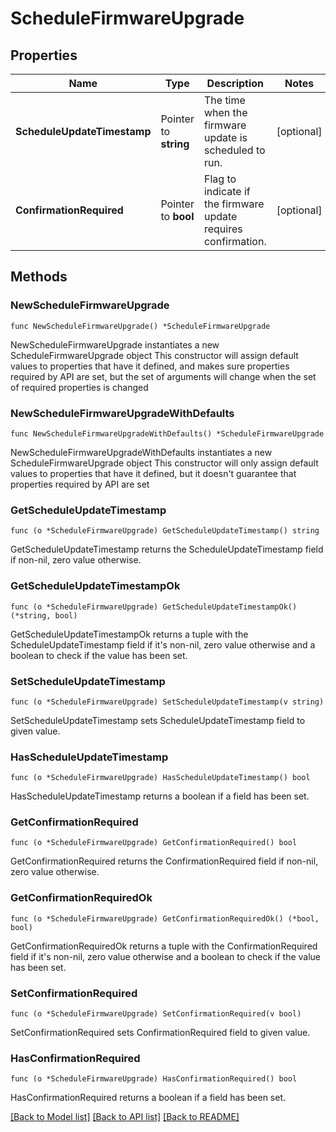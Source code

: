 # ScheduleFirmwareUpgrade

## Properties

Name | Type | Description | Notes
------------ | ------------- | ------------- | -------------
**ScheduleUpdateTimestamp** | Pointer to **string** | The time when the firmware update is scheduled to run. | [optional] 
**ConfirmationRequired** | Pointer to **bool** | Flag to indicate if the firmware update requires confirmation. | [optional] 

## Methods

### NewScheduleFirmwareUpgrade

`func NewScheduleFirmwareUpgrade() *ScheduleFirmwareUpgrade`

NewScheduleFirmwareUpgrade instantiates a new ScheduleFirmwareUpgrade object
This constructor will assign default values to properties that have it defined,
and makes sure properties required by API are set, but the set of arguments
will change when the set of required properties is changed

### NewScheduleFirmwareUpgradeWithDefaults

`func NewScheduleFirmwareUpgradeWithDefaults() *ScheduleFirmwareUpgrade`

NewScheduleFirmwareUpgradeWithDefaults instantiates a new ScheduleFirmwareUpgrade object
This constructor will only assign default values to properties that have it defined,
but it doesn't guarantee that properties required by API are set

### GetScheduleUpdateTimestamp

`func (o *ScheduleFirmwareUpgrade) GetScheduleUpdateTimestamp() string`

GetScheduleUpdateTimestamp returns the ScheduleUpdateTimestamp field if non-nil, zero value otherwise.

### GetScheduleUpdateTimestampOk

`func (o *ScheduleFirmwareUpgrade) GetScheduleUpdateTimestampOk() (*string, bool)`

GetScheduleUpdateTimestampOk returns a tuple with the ScheduleUpdateTimestamp field if it's non-nil, zero value otherwise
and a boolean to check if the value has been set.

### SetScheduleUpdateTimestamp

`func (o *ScheduleFirmwareUpgrade) SetScheduleUpdateTimestamp(v string)`

SetScheduleUpdateTimestamp sets ScheduleUpdateTimestamp field to given value.

### HasScheduleUpdateTimestamp

`func (o *ScheduleFirmwareUpgrade) HasScheduleUpdateTimestamp() bool`

HasScheduleUpdateTimestamp returns a boolean if a field has been set.

### GetConfirmationRequired

`func (o *ScheduleFirmwareUpgrade) GetConfirmationRequired() bool`

GetConfirmationRequired returns the ConfirmationRequired field if non-nil, zero value otherwise.

### GetConfirmationRequiredOk

`func (o *ScheduleFirmwareUpgrade) GetConfirmationRequiredOk() (*bool, bool)`

GetConfirmationRequiredOk returns a tuple with the ConfirmationRequired field if it's non-nil, zero value otherwise
and a boolean to check if the value has been set.

### SetConfirmationRequired

`func (o *ScheduleFirmwareUpgrade) SetConfirmationRequired(v bool)`

SetConfirmationRequired sets ConfirmationRequired field to given value.

### HasConfirmationRequired

`func (o *ScheduleFirmwareUpgrade) HasConfirmationRequired() bool`

HasConfirmationRequired returns a boolean if a field has been set.


[[Back to Model list]](../README.md#documentation-for-models) [[Back to API list]](../README.md#documentation-for-api-endpoints) [[Back to README]](../README.md)


